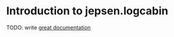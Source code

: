 # Introduction to jepsen.logcabin

TODO: write [great documentation](https://jacobian.org/writing/what-to-write/)
